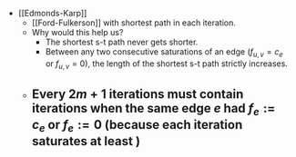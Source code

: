 - [[Edmonds-Karp]]
	- [[Ford-Fulkerson]] with shortest path in each iteration.
	- Why would this help us?
		- The shortest s-t path never gets shorter.
		- Between any two consecutive saturations of an edge ($f_{u,v} = c_e$ or $f_{u,v} = 0$), the length of the shortest s-t path strictly increases.
	- Every $2m+1$ iterations must contain iterations when the same edge $e$ had $f_e := c_e$ or $f_e := 0$ (because each iteration saturates at least )
		-